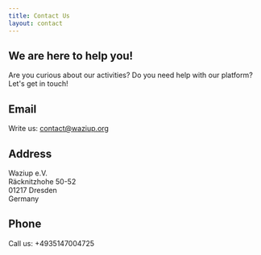 ```yaml
---
title: Contact Us
layout: contact
---
```



We are here to help you!
-----

Are you curious about our activities? Do you need help with our platform? Let's get in touch!

## Email
Write us: [contact@waziup.org](mailto:contact@waziup.org)

## Address
Waziup e.V.  
Räcknitzhohe 50-52  
01217 Dresden  
Germany  

## Phone

Call us: +4935147004725

